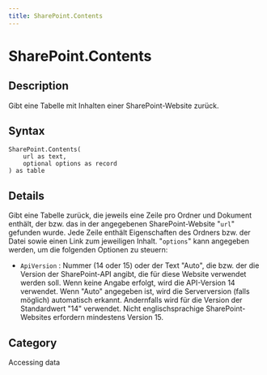 ```yaml
---
title: SharePoint.Contents
---
```


# SharePoint.Contents


## Description

Gibt eine Tabelle mit Inhalten einer SharePoint-Website zurück.


## Syntax

```powerquery
SharePoint.Contents(
    url as text,
    optional options as record
) as table
```


## Details

Gibt eine Tabelle zurück, die jeweils eine Zeile pro Ordner und Dokument enthält, der bzw. das in der angegebenen SharePoint-Website "<code>url</code>" gefunden wurde. Jede Zeile enthält Eigenschaften des Ordners bzw. der Datei sowie einen Link zum jeweiligen Inhalt. "<code>options</code>" kann angegeben werden, um die folgenden Optionen zu steuern:    <ul><li><code>ApiVersion</code> : Nummer (14 oder 15) oder der Text &quot;Auto&quot;, die bzw. der die Version der SharePoint-API angibt, die f&#252;r diese Website verwendet werden soll. Wenn keine Angabe erfolgt, wird die API-Version 14 verwendet. Wenn &quot;Auto&quot; angegeben ist, wird die Serverversion (falls m&#246;glich) automatisch erkannt. Andernfalls wird f&#252;r die Version der Standardwert &quot;14&quot; verwendet. Nicht englischsprachige SharePoint-Websites erfordern mindestens Version 15.</li></ul>    



## Category
Accessing data

